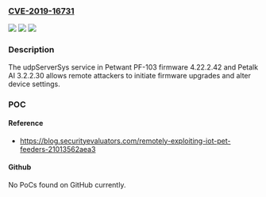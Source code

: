 ### [CVE-2019-16731](https://cve.mitre.org/cgi-bin/cvename.cgi?name=CVE-2019-16731)
![](https://img.shields.io/static/v1?label=Product&message=n%2Fa&color=blue)
![](https://img.shields.io/static/v1?label=Version&message=n%2Fa&color=blue)
![](https://img.shields.io/static/v1?label=Vulnerability&message=n%2Fa&color=brighgreen)

### Description

The udpServerSys service in Petwant PF-103 firmware 4.22.2.42 and Petalk AI 3.2.2.30 allows remote attackers to initiate firmware upgrades and alter device settings.

### POC

#### Reference
- https://blog.securityevaluators.com/remotely-exploiting-iot-pet-feeders-21013562aea3

#### Github
No PoCs found on GitHub currently.

